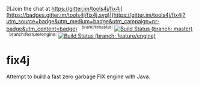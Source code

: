 [![Join the chat at https://gitter.im/tools4j/fix4j](https://badges.gitter.im/tools4j/fix4j.svg)](https://gitter.im/tools4j/fix4j?utm_source=badge&utm_medium=badge&utm_campaign=pr-badge&utm_content=badge)
&nbsp;&nbsp;<sup>branch:master:</sup> [![Build Status (branch: master)](https://travis-ci.org/tools4j/fix4j.svg?branch=master)](https://travis-ci.org/tools4j/fix4j) 
&nbsp;&nbsp;<sup>branch:feature/engine:</sup> [![Build Status (branch: feature/engine)](https://travis-ci.org/tools4j/fix4j.svg?branch=feature/engine)](https://travis-ci.org/tools4j/fix4j/branches)

# fix4j
Attempt to build a fast zero garbage FIX engine with Java.
